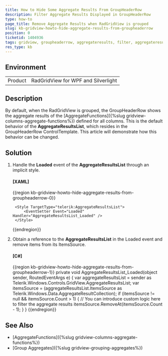 ```yaml
---
title: How to Hide Some Aggregate Results From GroupHeaderRow
description: Filter Aggregate Results Displayed in GroupHeaderRow
type: how-to
page_title: Remove Aggregate Results when RadGridView is grouped
slug: kb-gridview-howto-hide-aggregate-results-from-groupheaderrow
position: 0
ticketid: 1404936
tags: gridview, groupheaderrow, aggregateresults, filter, aggregateresultslist, hide
res_type: kb
---
```


## Environment
<table>
	<tr>
		<td>Product</td>
		<td>RadGridView for WPF and Silverlight</td>
	</tr>
</table>

## Description

By default, when the RadGridView is grouped, the GroupHeaderRow shows the aggregate results of the [AggregateFunctions]({%slug gridview-columns-aggregate-functions%}) defined for all columns. This is the default behavior of the __AggregateResultsList__, which resides in the GroupHeaderRow ControlTemplate. This article will demonstrate how this behavior can be changed. 

## Solution

1. Handle the __Loaded__ event of the __AggregateResultsList__ through an implicit style.

	#### __[XAML]__
	{{region kb-gridview-howto-hide-aggregate-results-from-groupheaderrow-0}}
		<!--If the NoXaml binaries are used, the following style needs to be based on the default one, like so:-->
        <!--<Style TargetType="telerik:AggregateResultsList" BasedOn="{StaticResource AggregateResultsListStyle}">-->

        <Style TargetType="telerik:AggregateResultsList">
            <EventSetter Event="Loaded" Handler="AggregateResultsList_Loaded" />
        </Style>
	{{endregion}}

2. Obtain a reference to the __AggregateResultsList__ in the Loaded event and remove items from its ItemsSource. 

    #### __[C#]__
	{{region kb-gridview-howto-hide-aggregate-results-from-groupheaderrow-1}}
		private void AggregateResultsList_Loaded(object sender, RoutedEventArgs e)
        {
            var aggregateResultsList = sender as Telerik.Windows.Controls.GridView.AggregateResultsList;
            var itemsSource = (aggregateResultsList.ItemsSource as Telerik.Windows.Data.AggregateResultCollection);
            if (itemsSource != null && itemsSource.Count > 1)
            {
                // You can introduce custom logic here to filter the aggregate results
                itemsSource.RemoveAt(itemsSource.Count - 1);
            }
        }
	{{endregion}}


## See Also

* [AggregateFunctions]({%slug gridview-columns-aggregate-functions%})
* [Group Aggregates]({%slug gridview-grouping-aggregates%})